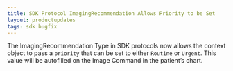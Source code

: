 ```yaml
---
title: SDK Protocol ImagingRecommendation Allows Priority to be Set
layout: productupdates
tags: sdk bugfix
---
```

The ImagingRecommendation Type in SDK protocols now allows the context object to pass a `priority` that can be set to either `Routine` or `Urgent`. This value will be autofilled on the Image Command in the patient’s chart.
